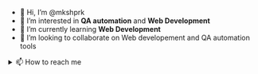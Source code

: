 - 👋 Hi, I’m @mkshprk
- 👀 I’m interested in **QA automation** and **Web Development**
- 🌱 I’m currently learning **Web Development**
- 💞️ I’m looking to collaborate on Web developement and QA automation tools

<details>
  <summary>📫 How to reach me</summary>

  - [Twitter](https://twitter.com/mkshprk)
  - [LinkedIn](https://www.linkedin.com/in/mukesh-pareek/)
</details>

<!---
mkshprk/mkshprk is a ✨ special ✨ repository because its `README.md` (this file) appears on your GitHub profile.
You can click the Preview link to take a look at your changes.
--->
